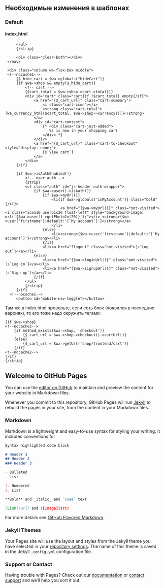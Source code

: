  
## Необходимые изменения в шаблонах 

### Default

#### index.html

```smarty
     </ul>
     {/strip}

     <div class="clear-both"></div>
 </nav>

 <div class="column wa-flex-box middle">
 <!--nocache1-->
     {$_hide_cart = $wa->globals("hideCart")}
     {if $wa->shop && empty($_hide_cart)}
         <!-- cart -->
         {$cart_total = $wa->shop->cart->total()}
         <div id="cart" class="cart{if !$cart_total} empty{/if}">
             <a href="{$_cart_url}" class="cart-summary">
                 <i class="cart-icon"></i>
                 <strong class="cart-total">{wa_currency_html($cart_total, $wa->shop->currency())}</strong>
             </a>
             <div id="cart-content">
                 {* <div class="cart-just-added">
                    %s is now in your shopping cart
                 </div> *}
             </div>
             <a href="{$_cart_url}" class="cart-to-checkout" style="display: none;">
                 [s`View cart`]
             </a>
         </div>
     {/if}

     {if $wa->isAuthEnabled()}
         <!-- user auth -->
         {strip}
         <ul class="auth" id="js-header-auth-wrapper">
             {if $wa->user()->isAuth()}
                 {if $wa->myUrl()}
                     <li{if $wa->globals('isMyAccount')} class="bold"{/if}>
                         <a href="{$wa->myUrl()}" class="not-visited"><i class="icon16 userpic20 float-left" style="background-image: url('{$wa->user()->getPhoto2x(20)}');"></i> <strong>{$wa->user('firstname')|default:'[`My account`]'}</strong></a>
                     </li>
                 {else}
                     <li><strong>{$wa->user('firstname')|default:'[`My account`]'}</strong></li>
                 {/if}
                 <li><a href="?logout" class="not-visited">[s`Log out`]</a></li>
             {else}
                 <li><a href="{$wa->loginUrl()}" class="not-visited">[s`Log in`]</a></li>
                 <li><a href="{$wa->signupUrl()}" class="not-visited">[s`Sign up`]</a></li>
             {/if}
         </ul>
         {/strip}
     {/if}
  <!--nocache1-->
     <button id="mobile-nav-toggle"></button>

```

Там же в index.html проверьте, если есть блок (появился в последних версиях), то его тоже надо окружить тегами:

```smarty
{if $wa->shop}
<!--nocache2-->
    {if method_exists($wa->shop, 'checkout')}
        {$_cart_url = $wa->shop->checkout()->cartUrl()}
    {else}
        {$_cart_url = $wa->getUrl('shop/frontend/cart')}
    {/if}
<!--nocache2-->
{/if}
{/strip}
```



## Welcome to GitHub Pages

You can use the [editor on GitHub](https://github.com/maxbin123/cache-manual/edit/master/index.md) to maintain and preview the content for your website in Markdown files.

Whenever you commit to this repository, GitHub Pages will run [Jekyll](https://jekyllrb.com/) to rebuild the pages in your site, from the content in your Markdown files.

### Markdown

Markdown is a lightweight and easy-to-use syntax for styling your writing. It includes conventions for

```markdown
Syntax highlighted code block

# Header 1
## Header 2
### Header 3

- Bulleted
- List

1. Numbered
2. List

**Bold** and _Italic_ and `Code` text

[Link](url) and ![Image](src)
```

For more details see [GitHub Flavored Markdown](https://guides.github.com/features/mastering-markdown/).

### Jekyll Themes

Your Pages site will use the layout and styles from the Jekyll theme you have selected in your [repository settings](https://github.com/maxbin123/cache-manual/settings). The name of this theme is saved in the Jekyll `_config.yml` configuration file.

### Support or Contact

Having trouble with Pages? Check out our [documentation](https://help.github.com/categories/github-pages-basics/) or [contact support](https://github.com/contact) and we’ll help you sort it out.
